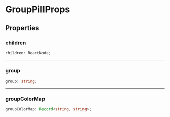 # GroupPillProps

## Properties

### children

```ts
children: ReactNode;
```

***

### group

```ts
group: string;
```

***

### groupColorMap

```ts
groupColorMap: Record<string, string>;
```
